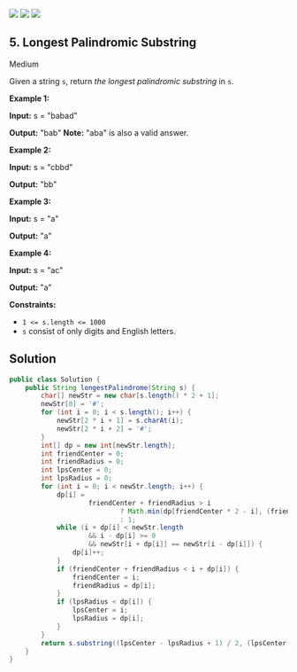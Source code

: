 [![](https://img.shields.io/github/stars/javadev/LeetCode-in-Java?label=Stars&style=flat-square)](https://github.com/javadev/LeetCode-in-Java)
[![](https://img.shields.io/github/forks/javadev/LeetCode-in-Java?label=Fork%20me%20on%20GitHub%20&style=flat-square)](https://github.com/javadev/LeetCode-in-Java/fork)
[![](https://img.shields.io/badge/-LeetCode%20in%20Kotlin-blue?style=flat-square)](https://github.com/javadev/LeetCode-in-Kotlin)

## 5\. Longest Palindromic Substring

Medium

Given a string `s`, return _the longest palindromic substring_ in `s`.

**Example 1:**

**Input:** s = "babad"

**Output:** "bab" **Note:** "aba" is also a valid answer. 

**Example 2:**

**Input:** s = "cbbd"

**Output:** "bb" 

**Example 3:**

**Input:** s = "a"

**Output:** "a" 

**Example 4:**

**Input:** s = "ac"

**Output:** "a" 

**Constraints:**

*   `1 <= s.length <= 1000`
*   `s` consist of only digits and English letters.

## Solution

```java
public class Solution {
    public String longestPalindrome(String s) {
        char[] newStr = new char[s.length() * 2 + 1];
        newStr[0] = '#';
        for (int i = 0; i < s.length(); i++) {
            newStr[2 * i + 1] = s.charAt(i);
            newStr[2 * i + 2] = '#';
        }
        int[] dp = new int[newStr.length];
        int friendCenter = 0;
        int friendRadius = 0;
        int lpsCenter = 0;
        int lpsRadius = 0;
        for (int i = 0; i < newStr.length; i++) {
            dp[i] =
                    friendCenter + friendRadius > i
                            ? Math.min(dp[friendCenter * 2 - i], (friendCenter + friendRadius) - i)
                            : 1;
            while (i + dp[i] < newStr.length
                    && i - dp[i] >= 0
                    && newStr[i + dp[i]] == newStr[i - dp[i]]) {
                dp[i]++;
            }
            if (friendCenter + friendRadius < i + dp[i]) {
                friendCenter = i;
                friendRadius = dp[i];
            }
            if (lpsRadius < dp[i]) {
                lpsCenter = i;
                lpsRadius = dp[i];
            }
        }
        return s.substring((lpsCenter - lpsRadius + 1) / 2, (lpsCenter + lpsRadius - 1) / 2);
    }
}
```